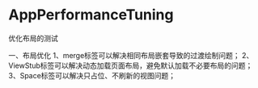 # AppPerformanceTuning
优化布局的测试


一、布局优化
1、merge标签可以解决相同布局嵌套导致的过渡绘制问题；
2、ViewStub标签可以解决动态加载页面布局，避免默认加载不必要布局的问题；
3、Space标签可以解决只占位、不刷新的视图问题；



